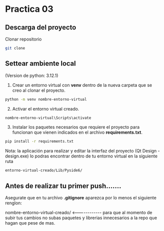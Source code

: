 # Practica 03



## Descarga del proyecto

Clonar  repositorio

```bash
git clone
```

## Settear ambiente local
(Version de python: 3.12.1)

1. Crear un entorno virtual con **venv** dentro de la nueva carpeta que se creo al clonar el proyecto.

```bash
python -m venv nombre-entorno-virtual
```

2. Activar el entorno virtual creado.
```bash
nombre-entorno-virtual\Scripts\activate
```

3. Instalar los paquetes necesarios que requiere el proyecto para funcionan que vienen indicados en el archivo **requirements.txt**.
```bash
pip install -r requirements.txt
```

Nota: la aplicación para realizar y editar la interfaz del proyecto (Qt Design - design.exe) lo podras encontrar dentro de tu entorno virtual en la siguiente ruta
```bash
entorno-virtual-creado/Lib/Pyside6/
```

## Antes de realizar tu primer push.......
Asegurate que en tu archivo **.gitignore** aparezca por lo menos el siguiente renglon:

nombre-entorno-virtual-creado/  <------------ para que al momento de subir tus cambios no subas paquetes y librerias innecesarios a la repo que hagan que pese de mas.
